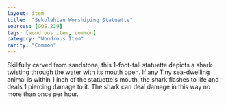 ```yaml
---
layout: item
title:  "Sekolahian Worshiping Statuette"
sources: [GOS.229]
tags: [wondrous item, common]
category: "Wondrous Item"
rarity: "Common"
---
```


Skillfully carved from sandstone, this 1-foot-tall statuette depicts a shark twisting through the water with its mouth open. If any Tiny sea-dwelling animal is within 1 inch of the statuette's mouth, the shark flashes to life and deals 1 piercing damage to it. The shark can deal damage in this way no more than once per hour.